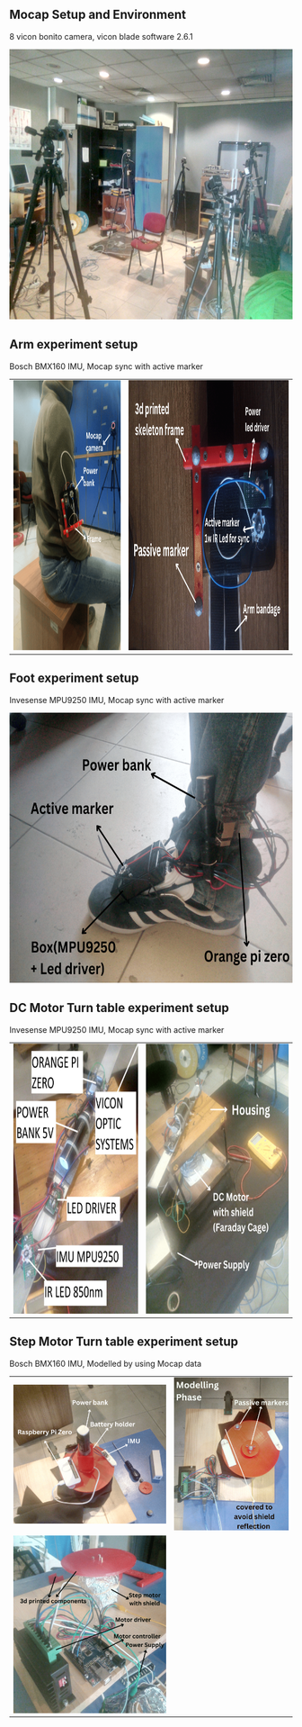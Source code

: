 ## Mocap Setup and Environment
8 vicon bonito camera, vicon blade software 2.6.1

<img src="imgs/environment.jpg" width="640" height="480" />

## Arm experiment setup
Bosch BMX160 IMU, Mocap sync with active marker

<table>
  <tr>
    <td><img src="imgs/arm_setup_1.png" width="430" height="480" /></td>
    <td><img src="imgs/arm_setup_2.png" width="640" height="480" /></td>
  </tr>
</table>

## Foot experiment setup
Invesense MPU9250 IMU, Mocap sync with active marker

<img src="imgs/foot_setup.png" width="640" height="480" />

## DC Motor Turn table experiment setup
Invesense MPU9250 IMU, Mocap sync with active marker

<table>
  <tr>
    <td><img src="imgs/turn_table_dc_motor_1.jpg" width="350" height="480" /></td>
    <td><img src="imgs/turn_table_dc_motor_2.png" width="400" height="480" /></td>
  </tr>
</table>

## Step Motor Turn table experiment setup
Bosch BMX160 IMU, Modelled by using Mocap data

<table>
  <tr>
    <td><img src="imgs/turn_table.png" /></td>
    <td><img src="imgs/turn_table_step_motor_2.png" /></td>
  </tr>
  <tr>
    <td><img src="imgs/turn_table_step_motor_1.png" /></td>
  </tr>
</table>

